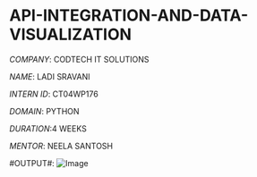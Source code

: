 # API-INTEGRATION-AND-DATA-VISUALIZATION

*COMPANY*: CODTECH IT SOLUTIONS

*NAME*: LADI SRAVANI

*INTERN ID*: CT04WP176

*DOMAIN*: PYTHON

*DURATION*:4 WEEKS

*MENTOR*: NEELA SANTOSH

#OUTPUT#:
![Image](https://github.com/user-attachments/assets/68fda8ce-9ac6-4313-afbf-ab64227d692e)
